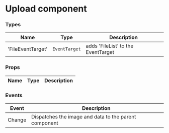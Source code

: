 # Upload component

<DESCRIPTION HERE>
 
### Types

| Name              | Type          | Description                        |
| ----------------- | ------------- | ---------------------------------- |
| 'FileEventTarget' | `EventTarget` | adds 'FileList' to the EventTarget |

### Props

| Name | Type | Description |
| ---- | ---- | ----------- |

### Events

| Event  | Description                                           |
| ------ | ----------------------------------------------------- |
| Change | Dispatches the image and data to the parent component |
